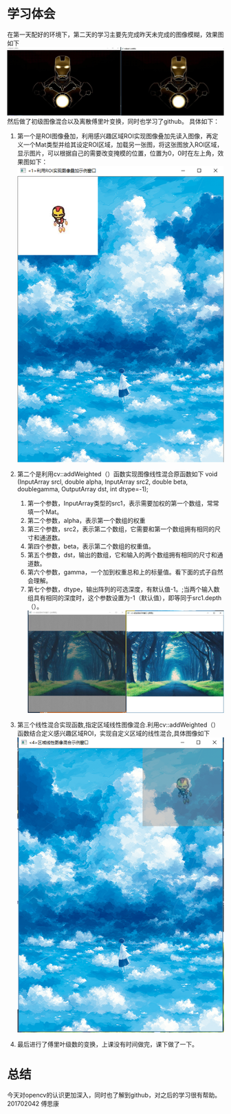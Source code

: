 # 学习体会
在第一天配好的环境下，第二天的学习主要先完成昨天未完成的图像模糊，效果图如下
![](4.jpg)
然后做了初级图像混合以及离散傅里叶变换，同时也学习了github。
具体如下：
  1. 第一个是ROI图像叠加，利用感兴趣区域ROI实现图像叠加先读入图像，再定义一个Mat类型并给其设定ROI区域，加载另一张图，将这张图放入ROI区域，显示图片，可以根据自己的需要改变掩模的位置，位置为0，0时在左上角，效果图如下：
    ![](2.png)
2.  第二个是利用cv::addWeighted（）函数实现图像线性混合原函数如下
        void (InputArray srcl, double alpha, InputArray src2, double beta, doublegamma, OutputArray dst, int dtype=-1);

    1. 第一个参数，InputArray类型的src1，表示需要加权的第一个数组，常常填一个Mat。
    2. 第二个参数，alpha，表示第一个数组的权重
    3. 第三个参数，src2，表示第二个数组，它需要和第一个数组拥有相同的尺寸和通道数。
    4. 第四个参数，beta，表示第二个数组的权重值。
    5. 第五个参数，dst，输出的数组，它和输入的两个数组拥有相同的尺寸和通道数。
    6. 第六个参数，gamma，一个加到权重总和上的标量值。看下面的式子自然会理解。
    7. 第七个参数，dtype，输出阵列的可选深度，有默认值-1。;当两个输入数组具有相同的深度时，这个参数设置为-1（默认值），即等同于src1.depth（）。
   ![](1.jpg)
3.  第三个线性混合实现函数,指定区域线性图像混合.利用cv::addWeighted（）函数结合定义感兴趣区域ROI，实现自定义区域的线性混合,具体图像如下
![](3.png)
4. 最后进行了傅里叶级数的变换，上课没有时间做完，课下做了一下。
# 总结
今天对opencv的认识更加深入，同时也了解到github，对之后的学习很有帮助。
201702042 傅思康